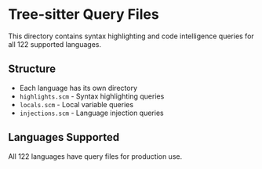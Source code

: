 # Tree-sitter Query Files

This directory contains syntax highlighting and code intelligence queries for all 122 supported languages.

## Structure
- Each language has its own directory
- `highlights.scm` - Syntax highlighting queries
- `locals.scm` - Local variable queries
- `injections.scm` - Language injection queries

## Languages Supported
All 122 languages have query files for production use.
